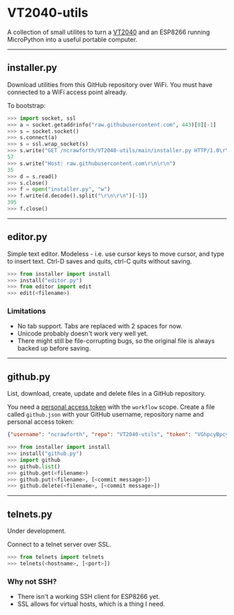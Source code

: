 # VT2040-utils
A collection of small utilites to turn a [VT2040](https://github.com/ncrawforth/VT2040) and an ESP8266 running MicroPython into a useful portable computer.

----

## installer.py
Download utilities from this GitHub repository over WiFi. You must have connected to a WiFi access point already.

To bootstrap:
``` python
>>> import socket, ssl
>>> a = socket.getaddrinfo("raw.githubusercontent.com", 443)[0][-1]
>>> s = socket.socket()
>>> s.connect(a)
>>> s = ssl.wrap_socket(s)
>>> s.write("GET /ncrawforth/VT2040-utils/main/installer.py HTTP/1.0\r\n")
57
>>> s.write("Host: raw.githubusercontent.com\r\n\r\n")
35
>>> d = s.read()
>>> s.close()
>>> f = open("installer.py", "w")
>>> f.write(d.decode().split("\r\n\r\n")[-1])
395
>>> f.close()
```

----

## editor.py
Simple text editor. Modeless  -  i.e. use cursor keys to move cursor, and type to insert text. Ctrl-D saves and quits, ctrl-C quits without saving.

``` python
>>> from installer import install
>>> install("editor.py")
>>> from editor import edit
>>> edit(<filename>)
```

### Limitations
* No tab support. Tabs are replaced with 2 spaces for now.
* Unicode probably doesn't work very well yet.
* There might still be file-corrupting bugs, so the original file is always backed up before saving.

----

## github.py
List, download, create, update and delete files in a GitHub repository.

You need a [personal access token](https://github.com/settings/tokens) with the `workflow` scope. Create a file called `github.json` with your GitHub username, repository name and personal access token:
``` json
{"username": "ncrawforth", "repo": "VT2040-utils", "token": "VGhpcyBpcyBub3QgYSByZWFsIHBlcnNvbmFsIGFjY2VzcyB0b2tlbi4="}
```

``` python
>>> from installer import install
>>> install("github.py")
>>> import github
>>> github.list()
>>> github.get(<filename>)
>>> github.put(<filename>, [<commit message>])
>>> github.delete(<filename>, [<commit message>])
```

----

## telnets.py
Under development.

Connect to a telnet server over SSL.

``` python
>>> from telnets import telnets
>>> telnets(<hostname>, [<port>])
```

### Why not SSH?
* There isn't a working SSH client for ESP8266 yet.
* SSL allows for virtual hosts, which is a thing I need.
